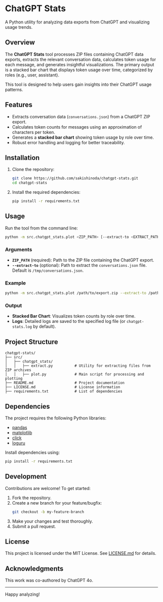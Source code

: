 
# ChatGPT Stats

A Python utility for analyzing data exports from ChatGPT and visualizing  usage trends.

## Overview

The **ChatGPT Stats** tool processes ZIP files containing ChatGPT data exports, extracts 
the relevant conversation data, calculates token usage for each message, and generates 
insightful visualizations. The primary output is a stacked bar chart that displays token usage 
over time, categorized by roles (e.g., user, assistant).

This tool is designed to help users gain insights into their ChatGPT usage patterns.

## Features

- Extracts conversation data (`conversations.json`) from a ChatGPT ZIP export.
- Calculates token counts for messages using an approximation of characters per token.
- Generates a **stacked bar chart** showing token usage by role over time.
- Robust error handling and logging for better traceability.

## Installation

1. Clone the repository:
    ```bash
    git clone https://github.com/sakishinoda/chatgpt-stats.git
    cd chatgpt-stats
    ```

2. Install the required dependencies:
    ```bash
    pip install -r requirements.txt
    ```

## Usage

Run the tool from the command line:

```bash
python -m src.chatgpt_stats.plot <ZIP_PATH> [--extract-to <EXTRACT_PATH>]
```

### Arguments

- **`ZIP_PATH`** (required): Path to the ZIP file containing the ChatGPT export.
- **`--extract-to`** (optional): Path to extract the `conversations.json` file. Default is `/tmp/conversations.json`.

### Example

```bash
python -m src.chatgpt_stats.plot /path/to/export.zip --extract-to /path/to/conversations.json
```

### Output

- **Stacked Bar Chart**: Visualizes token counts by role over time.
- **Logs**: Detailed logs are saved to the specified log file (or `chatgpt-stats.log` by default).

## Project Structure

```
chatgpt-stats/
├── src/
│   ├── chatgpt_stats/
│   │   ├── extract.py          # Utility for extracting files from ZIP archives
│   │   ├── plot.py             # Main script for processing and plotting
├── README.md                   # Project documentation
├── LICENSE.md                  # License information
├── requirements.txt            # List of dependencies
```

## Dependencies

The project requires the following Python libraries:
- [pandas](https://pandas.pydata.org/)
- [matplotlib](https://matplotlib.org/)
- [click](https://click.palletsprojects.com/)
- [loguru](https://loguru.readthedocs.io/)

Install dependencies using:
```bash
pip install -r requirements.txt
```

## Development

Contributions are welcome! To get started:
1. Fork the repository.
2. Create a new branch for your feature/bugfix:
    ```bash
    git checkout -b my-feature-branch
    ```
3. Make your changes and test thoroughly.
4. Submit a pull request.

## License

This project is licensed under the MIT License. See [LICENSE.md](LICENSE.md) for details.

## Acknowledgments

This work was co-authored by ChatGPT 4o.

---

Happy analyzing!
